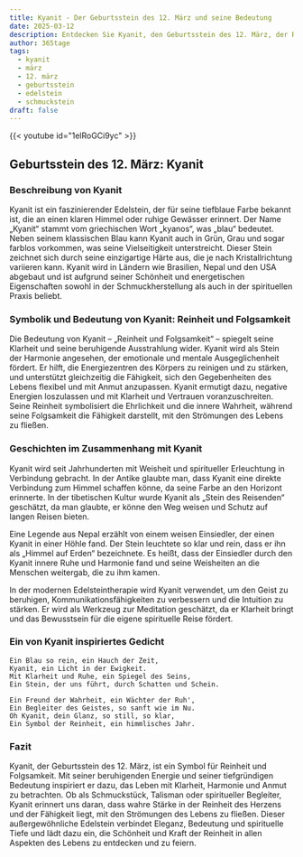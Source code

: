 ```yaml
---
title: Kyanit - Der Geburtsstein des 12. März und seine Bedeutung
date: 2025-03-12
description: Entdecken Sie Kyanit, den Geburtsstein des 12. März, der Reinheit und Folgsamkeit symbolisiert. Seine Symbolik und Geschichte werden Sie inspirieren.
author: 365tage
tags:
  - kyanit
  - märz
  - 12. märz
  - geburtsstein
  - edelstein
  - schmuckstein
draft: false
---
```


{{< youtube id="1elRoGCi9yc" >}}

## Geburtsstein des 12. März: Kyanit

### Beschreibung von Kyanit

Kyanit ist ein faszinierender Edelstein, der für seine tiefblaue Farbe bekannt ist, die an einen klaren Himmel oder ruhige Gewässer erinnert. Der Name „Kyanit“ stammt vom griechischen Wort „kyanos“, was „blau“ bedeutet. Neben seinem klassischen Blau kann Kyanit auch in Grün, Grau und sogar farblos vorkommen, was seine Vielseitigkeit unterstreicht. Dieser Stein zeichnet sich durch seine einzigartige Härte aus, die je nach Kristallrichtung variieren kann. Kyanit wird in Ländern wie Brasilien, Nepal und den USA abgebaut und ist aufgrund seiner Schönheit und energetischen Eigenschaften sowohl in der Schmuckherstellung als auch in der spirituellen Praxis beliebt.

### Symbolik und Bedeutung von Kyanit: Reinheit und Folgsamkeit

Die Bedeutung von Kyanit – „Reinheit und Folgsamkeit“ – spiegelt seine Klarheit und seine beruhigende Ausstrahlung wider. Kyanit wird als Stein der Harmonie angesehen, der emotionale und mentale Ausgeglichenheit fördert. Er hilft, die Energiezentren des Körpers zu reinigen und zu stärken, und unterstützt gleichzeitig die Fähigkeit, sich den Gegebenheiten des Lebens flexibel und mit Anmut anzupassen. Kyanit ermutigt dazu, negative Energien loszulassen und mit Klarheit und Vertrauen voranzuschreiten. Seine Reinheit symbolisiert die Ehrlichkeit und die innere Wahrheit, während seine Folgsamkeit die Fähigkeit darstellt, mit den Strömungen des Lebens zu fließen.

### Geschichten im Zusammenhang mit Kyanit

Kyanit wird seit Jahrhunderten mit Weisheit und spiritueller Erleuchtung in Verbindung gebracht. In der Antike glaubte man, dass Kyanit eine direkte Verbindung zum Himmel schaffen könne, da seine Farbe an den Horizont erinnerte. In der tibetischen Kultur wurde Kyanit als „Stein des Reisenden“ geschätzt, da man glaubte, er könne den Weg weisen und Schutz auf langen Reisen bieten.

Eine Legende aus Nepal erzählt von einem weisen Einsiedler, der einen Kyanit in einer Höhle fand. Der Stein leuchtete so klar und rein, dass er ihn als „Himmel auf Erden“ bezeichnete. Es heißt, dass der Einsiedler durch den Kyanit innere Ruhe und Harmonie fand und seine Weisheiten an die Menschen weitergab, die zu ihm kamen.

In der modernen Edelsteintherapie wird Kyanit verwendet, um den Geist zu beruhigen, Kommunikationsfähigkeiten zu verbessern und die Intuition zu stärken. Er wird als Werkzeug zur Meditation geschätzt, da er Klarheit bringt und das Bewusstsein für die eigene spirituelle Reise fördert.

### Ein von Kyanit inspiriertes Gedicht

```
Ein Blau so rein, ein Hauch der Zeit,  
Kyanit, ein Licht in der Ewigkeit.  
Mit Klarheit und Ruhe, ein Spiegel des Seins,  
Ein Stein, der uns führt, durch Schatten und Schein.  

Ein Freund der Wahrheit, ein Wächter der Ruh',  
Ein Begleiter des Geistes, so sanft wie im Nu.  
Oh Kyanit, dein Glanz, so still, so klar,  
Ein Symbol der Reinheit, ein himmlisches Jahr.  
```

### Fazit

Kyanit, der Geburtsstein des 12. März, ist ein Symbol für Reinheit und Folgsamkeit. Mit seiner beruhigenden Energie und seiner tiefgründigen Bedeutung inspiriert er dazu, das Leben mit Klarheit, Harmonie und Anmut zu betrachten. Ob als Schmuckstück, Talisman oder spiritueller Begleiter, Kyanit erinnert uns daran, dass wahre Stärke in der Reinheit des Herzens und der Fähigkeit liegt, mit den Strömungen des Lebens zu fließen. Dieser außergewöhnliche Edelstein verbindet Eleganz, Bedeutung und spirituelle Tiefe und lädt dazu ein, die Schönheit und Kraft der Reinheit in allen Aspekten des Lebens zu entdecken und zu feiern.